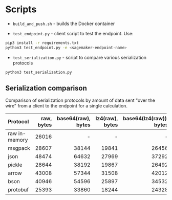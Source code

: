 # Scripts

- `build_and_push.sh` - builds the Docker container

- `test_endpoint.py` - client script to test the endpoint. Use:

```bash
pip3 install -r requirements.txt
python3 test_endpoint.py -e <sagemaker-endpoint-name>
```

- `test_serialization.py` - script to compare various serialization protocols

```bash
python3 test_serialization.py
```

## Serialization comparison

Comparison of serialization protocols by amount of data sent "over the wire" from a client to the endpoint for a single calculation.

| Protocol | raw, bytes | base64(raw), bytes | lz4(raw), bytes | base64(lz4(raw)), bytes |
|:---|----:|---:|---:|---:|
|raw in-memory | 26016 | - | - | - |
|msgpack | 28607 | 38144 | 19841 | 26456 |
|json | 48474 | 64632 | 27969 | 37292 |
|pickle | 28644 | 38192 | 19867 | 26492 |
|arrow | 43008 | 57344 | 31508 | 42012 |
|bson | 40946 | 54596 | 25897 | 34532 |
|protobuf | 25393 | 33860 | 18244 | 24328 |
